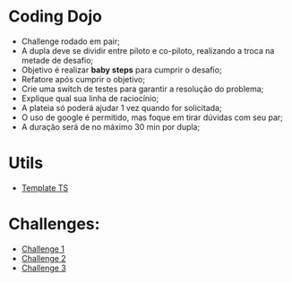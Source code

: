 # Coding Dojo
- Challenge rodado em pair;
- A dupla deve se dividir entre piloto e co-piloto, realizando a troca na metade de desafio;
- Objetivo é realizar **baby steps** para cumprir o desafio;
- Refatore após cumprir o objetivo;
- Crie uma switch de testes para garantir a resolução do problema;
- Explique qual sua linha de raciocínio;
- A plateia só poderá ajudar 1 vez quando for solicitada;
- O uso de google é permitido, mas foque em tirar dúvidas com seu par;
- A duração será de no máximo 30 min por dupla;

# Utils
- [Template TS](../../example-ts)

# Challenges:
- [Challenge 1](./challenges/1)
- [Challenge 2](./challenges/2)
- [Challenge 3](./challenges/3)